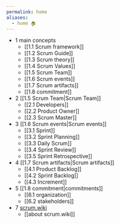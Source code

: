 ```yaml
---
permalink: home
aliases:
  - home 🏠
---
```

- 1 main concepts
	- [[1.1 Scrum framework]]
	- [[1.2 Scrum Guide]]
	- [[1.3 Scrum theory]]
	- [[1.4 Scrum Values]]
	- [[1.5 Scrum Team]]
	- [[1.6 Scrum events]]
	- [[1.7 Scrum artifacts]]
	- [[1.8 commitment]]
- 2 [[1.5 Scrum Team|Scrum Team]]
	- [[2.1 Developers]]
	- [[2.2 Product Owner]]
	- [[2.3 Scrum Master]]
- 3 [[1.6 Scrum events|Scrum events]]
	- [[3.1 Sprint]]
	- [[3.2 Sprint Planning]]
	- [[3.3 Daily Scrum]]
	- [[3.4 Sprint Review]]
	- [[3.5 Sprint Retrospective]]
- 4 [[1.7 Scrum artifacts|Scrum artifacts]]
	- [[4.1 Product Backlog]]
	- [[4.2 Sprint Backlog]]
	- [[4.3 Increment]]
- 5 [[1.8 commitment|commitments]]
	- [[6.1 organization]]
	- [[6.2 stakeholders]]
- 7 [scrum.wiki](https://scrum.wiki)
	- [[about scrum.wiki]]
